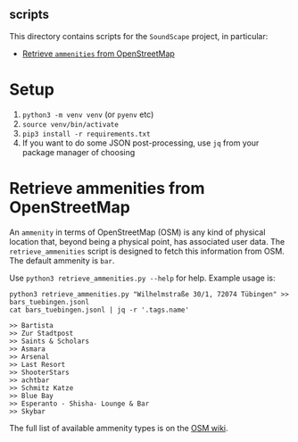 scripts
-------

This directory contains scripts for the `SoundScape` project, in particular:

- [Retrieve `ammenities` from OpenStreetMap](#retrieve-ammenities-from-openstreetmap)

# Setup

1. `python3 -m venv venv` (or `pyenv` etc)
2. `source venv/bin/activate`
3. `pip3 install -r requirements.txt`
4. If you want to do some JSON post-processing, use `jq` from your package manager of choosing

# Retrieve ammenities from OpenStreetMap

An `ammenity` in terms of OpenStreetMap (OSM) is any kind of physical location that, beyond being a physical point, has associated user data.
The `retrieve_ammenities` script is designed to fetch this information from OSM. The default ammenity is `bar`.

Use `python3 retrieve_ammenities.py --help` for help. Example usage is:

```
python3 retrieve_ammenities.py "Wilhelmstraße 30/1, 72074 Tübingen" >> bars_tuebingen.jsonl
cat bars_tuebingen.jsonl | jq -r '.tags.name'

>> Bartista
>> Zur Stadtpost
>> Saints & Scholars
>> Asmara
>> Arsenal
>> Last Resort
>> ShooterStars
>> achtbar
>> Schmitz Katze
>> Blue Bay
>> Esperanto - Shisha- Lounge & Bar
>> Skybar
```

The full list of available ammenity types is on the [OSM wiki](https://wiki.openstreetmap.org/wiki/Key:amenity).
